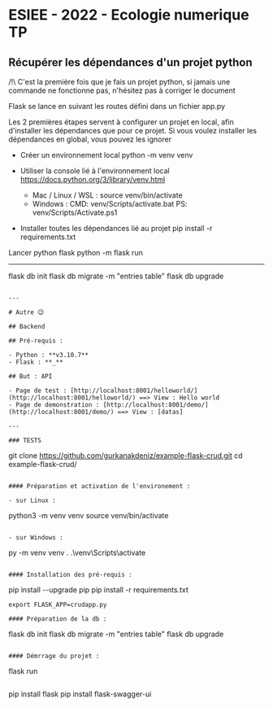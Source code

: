 # ESIEE - 2022 - Ecologie numerique TP

## Récupérer les dépendances d'un projet python
/!\ C'est la première fois que je fais un projet python, si jamais une commande ne fonctionne pas, n'hésitez pas à corriger le document

Flask se lance en suivant les routes défini dans un fichier app.py

Les 2 premières étapes servent à configurer un projet en local, afin d'installer les dépendances que pour ce projet.
Si vous voulez installer les dépendances en global, vous pouvez les ignorer

- Créer un environnement local
python -m venv venv

- Utiliser la console lié à l'environnement local
	https://docs.python.org/3/library/venv.html
	- Mac / Linux / WSL :
		source venv/bin/activate
	- Windows :
		CMD: venv/Scripts/activate.bat
		PS: venv/Scripts/Activate.ps1

- Installer toutes les dépendances lié au projet
pip install -r requirements.txt

Lancer python flask
python -m flask run

---
flask db init
flask db migrate -m "entries table"
flask db upgrade
```

---

# Autre 😉

## Backend

## Pré-requis :

- Python : **v3.10.7**
- Flask : **_**

## But : API

- Page de test : [http://localhost:8001/helloworld/](http://localhost:8001/helloworld/) ==> View : Hello world
- Page de demonstration : [http://localhost:8001/demo/](http://localhost:8001/demo/) ==> View : [datas]

---

### TESTS

```
git clone https://github.com/gurkanakdeniz/example-flask-crud.git
cd example-flask-crud/
```

#### Préparation et activation de l'environement :

- sur Linux :

```
python3 -m venv venv
source venv/bin/activate
```

- sur Windows :

```
py -m venv venv
. .\venv\Scripts\activate
```

#### Installation des pré-requis :

```
pip install --upgrade pip
pip install -r requirements.txt
```
export FLASK_APP=crudapp.py

#### Préparation de la db :

```
flask db init
flask db migrate -m "entries table"
flask db upgrade
```

#### Démrrage du projet :

```
flask run
```

```
pip install flask
pip install flask-swagger-ui
```